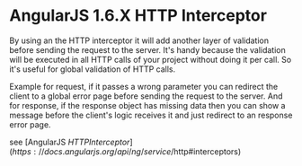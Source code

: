 # AngularJS 1.6.X HTTP Interceptor

By using an the HTTP interceptor it will add another layer of validation before sending the request to the server. It's handy because the validation will be executed in all HTTP calls of your project without doing it per call. So it's useful for global validation of HTTP calls.

Example for request, if it passes a wrong parameter you can redirect the client to a global error page before sending the request to the server. And for response, if the response object has missing data then you can show a message before the client's logic receives it and just redirect to an response error page.

see [AngularJS $HTTP Interceptor](https://docs.angularjs.org/api/ng/service/$http#interceptors)

